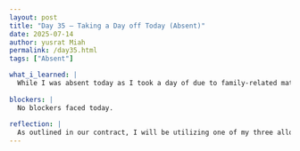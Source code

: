 ```yaml
---
layout: post
title: "Day 35 – Taking a Day off Today (Absent)"
date: 2025-07-14
author: yusrat Miah
permalink: /day35.html
tags: ["Absent"]

what_i_learned: |
  While I was absent today as I took a day of due to family-related matters, I still completed the Week 7 Video Discussion Posts before the deadline today. I will be back in the lab tomorrow (Tuesday, July 15th) and resume all normal tasks.
  
blockers: |
  No blockers faced today.
  
reflection: |
  As outlined in our contract, I will be utilizing one of my three allocated days of unexcused absence today.
---
```

